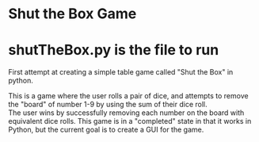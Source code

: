 # Shut the Box Game

# shutTheBox.py is the file to run

First attempt at creating a simple table game called "Shut the Box" in python.

This is a game where the user rolls a pair of dice, and attempts to remove the "board" of number 1-9 by using the sum of their dice roll.  
The user wins by successfully removing each number on the board with equivalent dice rolls.  This game is in a "completed" state in that it works in Python, but the current goal is to create a GUI for the game.
